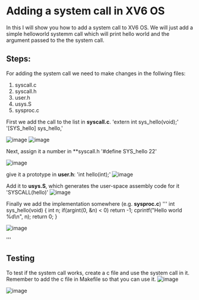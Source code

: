 **Adding a system call in XV6 OS**
===
In this I will show you how to add a system call to XV6 OS. We will just add a simple helloworld systemm call which will print hello world and the argument passed to the the system call.


**Steps:**
---
For adding the system call we need to make changes in the follwing files:
1. syscall.c
2. syscall.h
3. user.h
4. usys.S
5. sysproc.c

First we add the call to the list in **syscall.c**.
'extern int sys_hello(void);' 
'[SYS_hello]   sys_hello,'

![image](https://github.com/siddharthsingh/OS/tree/master/XV6/images/1.png)
![image](https://github.com/siddharthsingh/OS/tree/master/XV6/images/2.png)



Next, assign it a number in **syscall.h
'#define SYS_hello  22'

![image](https://github.com/siddharthsingh/OS/tree/master/XV6/images/3.png)


give it a prototype in **user.h**:
'int hello(int);'
![image](https://github.com/siddharthsingh/OS/tree/master/XV6/images/4.png)

Add it to **usys.S**, which generates the user-space assembly code for it
'SYSCALL(hello)'
![image](https://github.com/siddharthsingh/OS/tree/master/XV6/images/5.png)

Finally we add the implementation somewhere (e.g. **sysproc.c**)
'''
int
sys_hello(void) {
    int n;
    if(argint(0, &n) < 0)
        return -1;
    cprintf("Hello world %d\n", n);
    return 0;
}

![image](https://github.com/siddharthsingh/OS/tree/master/XV6/images/6.png)

'''



Testing
---

To test if the system call works, create a c file and use the system call in it. Remember to add the c file in Makefile so that you can use it.
![image](https://github.com/siddharthsingh/OS/tree/master/XV6/images/7.png)

![image](https://github.com/siddharthsingh/OS/tree/master/XV6/images/8.png)
